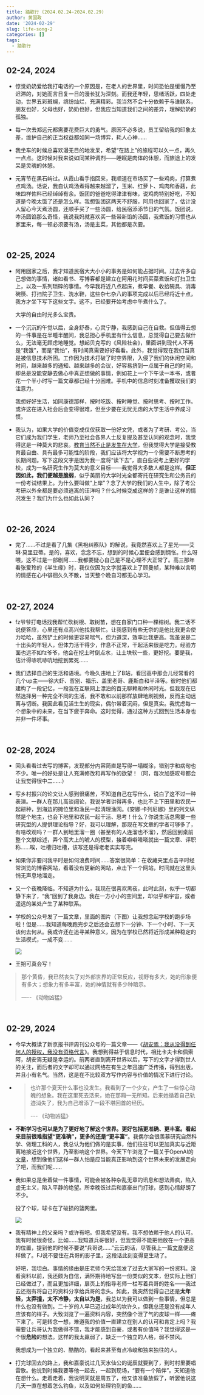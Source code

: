 ```yaml
---
title: 踏歌行 (2024.02.24-2024.02.29)
author: 黄国政
date: '2024-02-29'
slug: life-song-2
categories: []
tags:
  - 踏歌行
---
```


<!--more-->

<style>

#single {
  max-width: 580px;
}

</style>

## 02-24, 2024

- 惊觉奶奶爱给我打电话的一个原因是，在老人的世界里，时间恐怕是缓慢乃至迟滞的，对她而言日复一日的漫长犹为深刻。而我还年轻，思绪活跃，四处走动，世界五彩斑斓，缤纷灿烂，充满精彩。我当然不会十分依赖于与谁联系，朋友也好，父母也好，奶奶也好，但我应当知道我们之间的差异，理解奶奶的孤独。

- 每一次去郑远元都需要花费巨大的勇气。原因不必多说，员工留给我的印象太差，维护自己的正当权益都如同一场博弈，耗人心神……

- 我坐车的时候总喜欢漫无目的地发呆，希望“在路上”的旅程可以久一点，再久一点点。这时候对我来说如同某种调剂——睡眠是肉体的休憩，而旅途上的发呆是灵魂的休憩。

- 元宵节在黑石屿过。从霞山看手指回来，我顺道在市场买了一些鸡肉，打算煮点鸡汤。话说，我自认鸡汤煮得越来越溜了，玉米、红萝卜、鸡肉和香菇，此味四样佐料已经绰绰有余。饭团的爸爸吃得津津有味，说鸡肉特别好吃，不知道是今晚太饿了还是怎么样。我想饭团这两天不舒服，阿用也回家了，估计没人留心今天煮汤圆，还顺手买了一些汤圆，给民宿添添节日的气氛。饭团说，咋汤圆馅那么奇怪，我说我妈就喜欢买一些带新馅的汤圆，我煮饭的习惯也从家里来，每一顿必须要有汤，汤是主菜，其他都是次要。

<br>

## 02-25, 2024

- 阿用回家之后，我才知道民宿大大小小的事务是如何能占据时间。过去许多自己想做的事情，诸如看书、写博客都是建立在阿用花时间买菜煮饭和打扫卫生上，以及一系列琐碎的事情。今早我将近八点起床，煮早餐、收拾碗具、消毒碗筷、打扫院子卫生、洗水鞋，这些杂七杂八的事项完成以后已经将近十点，我方才坐下写下这些文字。这不，已经要开始考虑中午煮什么了。

  大学的自由时光多么宝贵。

- 一个沉沉的午觉以后，全身舒泰，心灵宁静，我感到自己在自救。但值得去想的一件事是在半睡半醒间，我总担心手机里有什么信息，总觉得自己要去做什么，无法毫无顾虑地睡觉。想起贝克写的《风险社会》，里面讲到现代人不再是“我饿”，而是“我怕”，有时间真需要好好看看。此外，我觉得现在我们当真是被信息技术所困。工作因为技术打破了时空界限，入侵了我们的休闲空间和时间，越来越多的通知、越来越多的会议，好容易挤到一点属于自己的时间，却总是没能安静去做心中真正想做的事情，例如花上一个下午读一本书，或者花一个半小时写一篇文章都已经十分困难。手机中的信息时刻准备攫取我们的注意力。
    
    我想好好生活，如同康德那样，按时吃饭、按时睡觉、按时思考、按时工作。或许这在进入社会后会变得很难，但至少要在无忧无虑的大学生活中养成习惯。
    
- 我认为，如果大学的价值变成仅仅获取一份好文凭，或者为了考研、考公，当它们成为我们学生，老师乃至社会各界人士反复提及甚至认同的观念时，我觉得这是一种莫大的悲哀。[教育当然不止是发生在大学](https://guozheng.rbind.io/posts/2023/08/real-education/)，但我觉得大学是接受教育最自由、具有最多可能性的阶段，我们应该将大学视为一个需要不断思考的长期问题。写下这段文字是因为我一度将“读下去”，直白些说考上更好的学校，成为一名研究生作为莫大的意义目标——我觉得大多数人都是这样。**但正因如此，我们便越是脆弱**，似乎美丽的大学时光全都寄托在研究生和公务员的一份考试结果上。为什么要叫做“上岸”？念了大学的我们的人生中，除了考公考研以外全都是要必须逃离的汪洋吗？什么时候变成这样的？是谁让这样的情况发生？我们为什么也如此认同？

<br>

## 02-26, 2024

- 完了……不过是看了几集《黑袍纠察队》的解说，我竟然喜欢上了星光——艾琳·莫里亚蒂。是的，喜欢，念念不忘，想到的时候心里便会感到惆怅。什么呀喂，这不过是一部剧阿……我都要疑心自己是不是心理不大正常了。高三那年看张爱玲的《半生缘》时，我仅仅因为文字就喜欢上了顾曼帧，某种难以言明的情感在心中徘徊久久不散，当天整个晚自习都无心学习。

<br>

## 02-27, 2024

- fz爷爷打电话找我帮忙砍树根、取树苗，想在自家门口种一棵榕树。我二话不说便答应，心里还有点高兴他找我帮忙。让我感到有些无奈的是他比我更会使力哈哈，虽然铲土的时候更容易喘气，但力道深，效率比我更高。我虽说是二十出头的年轻人，但体力活干得少，作息不正常，干起活来很是吃力。经验方面也远不如fz爷爷，他会在挖土时倒点水，让土块软一些，更好挖。要是我，估计得哧吭哧吭地挖到累死……

- 我们选择自己的生活和语境。今晚久违地上了B站，看回高中那会儿经常看的几个up主——徐大虾、哲别、福乐、盖里老哥、鹿斯白和半泽等。彼时他们都建构了一段记忆，一段我在互联网上漂泊的百无聊赖和休闲时光。但我现在已然选择另一种完全不同的生活，我不敢和以前那样放肆地刷视频，反而主动远离与切断。我因此看见活生生的现实，偶尔带着沉闷，但是真实。我忧虑每一个想象中的未来，在当下疲于奔命。这时觉得，通过这种方式回到生活本身也并非一件坏事。

<br>

## 02-28, 2024

- 回头看看过去写的博客，发现部分内容简直是写得一塌糊涂，错别字和病句也不少。唯一的好处是让人充满修改和再写作的欲望！（阿，每次加感叹号都会让我觉得很中二……）

- 写乡村振兴的论文让人感到很痛苦，不知道自己在写什么，说白了这不过一种表演。一群人在那儿高谈阔论，我说学者讲得再多，也比不上下田里和农民一起耕种，到海边的摊位里和渔民一起清理渔网。《安娜·卡列尼娜》里的列文纵然是个地主，也会下地里和农民一起干活、思考！什么？你说生活总需要一些研究型的人提供理论指导？好，我可以理解，那现在写文章的学者可够多了，有啥改观吗？一群人到地里溜一圈（甚至有的人连溜也不溜），然后回到桌前整个文献综述，弄个高大上的唬人的模型，接着噼噼嗒嗒就出一篇文章、评职称……唉，吐槽归吐槽，该写还是得老老实实写完。

- 如果你非要问我平时是如何浪费时间……答案很简单：在收藏夹里点击平时经常浏览的博客网站，看着没有更新的网站，点击下一个网站，时间就在这里头悄无声息地溜走。

- 又一个夜晚降临。不知道为什么，我现在很喜欢黑夜，此时此刻，似乎一切都静下来了，“我”回到了我身边。我在一方小小的空间里，却似乎和宇宙，或者遥远的某处产生了某种联系。

- 学校的公众号发了一篇文章，里面的图片（下图）让我想念起学校的跑步场啦！但是……我知道每晚跑完步之后还会去想下一分钟、下一个小时、下一天该何去何从。我或许还在追寻某种意义，因为在学校已然将近形成某种稳定的生活模式，一成不变……

  ![](https://cdn.jsdelivr.net/gh/residualsun1/blog-static/images/2024/02/02-28-running.jpg)

- 王朔可真会写！
    
    
> 那个黄昏，我已然丧失了对外部世界的正常反应，视野有多大，她的形象便有多大；想象力有多丰富，她的神情就有多少种暗示。
>
>  —-- 《动物凶猛》

<br>

## 02-29, 2024

- 今早大概读了新京报书评周刊公众号的一篇文章——《[胡安焉：我从没得到任何人的授权，我没有资格代言](https://mp.weixin.qq.com/s/64dLG3tha56xdZG_xzlYqQ)》。我想到得益于信息时代，相比卡夫卡和佩索阿，胡安焉无疑是幸运的。前两者直到离开世界以后，写下的文字才得到世人的关注，而后者的文字却可以通过网络在有生之年迅速广泛传播，得到出版，并且小有名气。当然，这是在不比较双方写作内容与价值的情况下进行讨论。

- > 也许那个夏天什么事也没发生。我看到了一个少女，产生了一些惊心动魄的想象。我在这里死去活来，她在那厢一无所知。后来她循着自己轨迹消失了，我为自己增添了一段不堪回首的经历。
  >
  > --- 《动物凶猛》
  
- **不断学习也可以是为了更好地了解这个世界。更好包括更准确、更丰富。看起来目前很难指望“更准确”，更多的还是“更丰富”**。我偶尔会很羡慕研究自然科学、做理工科的人，我总认为他们做的是实事，他们往往可以更加真实与近距离地接近这个世界，乃至影响这个世界。今天下午浏览了一篇关于OpenAI的[文章](https://mp.weixin.qq.com/s/peFof5N-c438Zj33RMIS2Q)，想到像他们这样一群人怕是应当能真正影响到这个世界未来的发展走向了吧，而我们呢……

- 我如果总是坐着做一件事情，可能会被各种杂乱无章的讯息和想法弄疯，陷入虚无主义，陷入平静的绝望。所幸晚饭过后和嘉豪出门打球，感到心情舒朗了不少。
  
  投了个球，球卡在了破损的篮网里。
  
  ![](https://cdn.jsdelivr.net/gh/residualsun1/blog-static/images/2024/02/02-29-lanwang.jpg)
  
- 我有精神上的父亲吗？或许有吧。但我希望没有。我不想依赖于他人的认可。我有时候很奇怪，比如……我知道兵哥很好，但我觉得不能把他放在一个更高的位置，提到他的时候不要说“兵哥说……”云云的话，尽管我上一篇[文章](https://guozheng.rbind.io/posts/2024/02/why-like-life/)便这样做了。FJ说不要住在兵哥的影子里，这段话此刻变得更生动了。

  好吧，我坦白。事情的缘由是庄老师今天给我发了过去大家写的一份资料。没看资料以前，我还颇为自信，满怀期待地写出一份类似的文本，但实际上他们已经做过了，而且更加详细，扉页上的指导老师一栏写着兵哥的姓名——我过去还抱有将自己的资料分享给兵哥的念头。如此，我突然觉得自己还是**太年轻，太莽撞，太不冷静，太自以为是**，我总以为我可以做到一些事情，但总是什么也没有做到。二十岁的人早已迈过成年的坎许久，但我总还是没有成年人应该有的样子。大致浏览了一遍资料内容，突然像个泄了气的皮球一样——瘫下来了。可是转念一想，难道我的价值一直建立在别人的认可和肯定上吗？我需要让兵哥认为我做得不错，我才能感到自豪，或者有价值吗？我觉得这是一个很**危险**的想法。这样的我太羸弱了，缺乏一个独立的人格，弱不禁风。
  
  我想成为一个独立的、酷酷的，看起来甚至有点冷峻和独来独往的人。
  
- 打完球回去的路上，我和嘉豪说过几天水仙公的诞辰就要到了，到时村里要唱雷歌。他说到时候我要等他一起去，一起到现场，“要有一个陪伴”。天知道他在想什么。走着走着，我说明天就是周五了，他又该准备放假了，听罢他说这几天一直在想着怎么钓鱼，以及如何处理钓到的鱼……